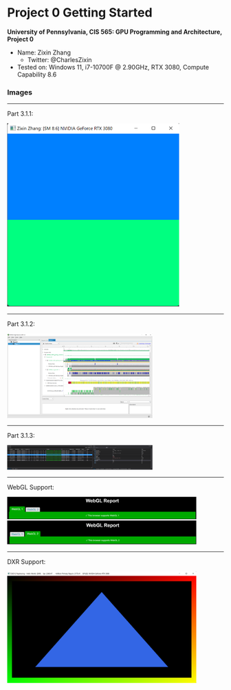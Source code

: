 Project 0 Getting Started
====================

**University of Pennsylvania, CIS 565: GPU Programming and Architecture, Project 0**

* Name: Zixin Zhang
  * Twitter: @CharlesZixin
* Tested on: Windows 11, i7-10700F @ 2.90GHz, RTX 3080, Compute Capability 8.6

### Images

---

Part 3.1.1: 

<img src="images\firstImage.png" alt="App" style="zoom: 50%;" />

---

Part 3.1.2: 

<img src="images\secondImage.png" alt="Timeline View" style="zoom:33%;" />

---

Part 3.1.3: 

<img src="images\thirdImage.png" alt="Debugger" style="zoom:33%;" />

---

WebGL Support: 

<img src="images\WebGL1.png" style="zoom:43%;" />

<img src="images\WebGL2.png" style="zoom:43%;" />

---

DXR Support: 

<img src="images\DXR.png" style="zoom:43%;" />

